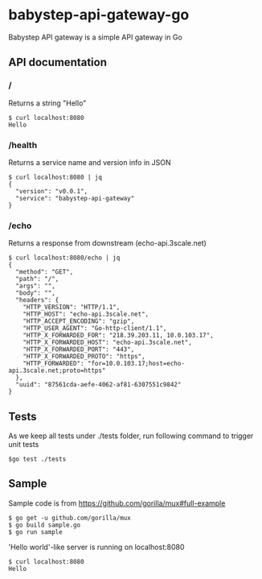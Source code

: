 # babystep-api-gateway-go
Babystep API gateway is a simple API gateway in Go

## API documentation

### /
Returns a string "Hello"
```
$ curl localhost:8080
Hello
```

### /health
Returns a service name and version info in JSON
```
$ curl localhost:8080 | jq
{
  "version": "v0.0.1",
  "service": "babystep-api-gateway"
}
```

### /echo
Returns a response from downstream (echo-api.3scale.net)
```
$ curl localhost:8080/echo | jq
{
  "method": "GET",
  "path": "/",
  "args": "",
  "body": "",
  "headers": {
    "HTTP_VERSION": "HTTP/1.1",
    "HTTP_HOST": "echo-api.3scale.net",
    "HTTP_ACCEPT_ENCODING": "gzip",
    "HTTP_USER_AGENT": "Go-http-client/1.1",
    "HTTP_X_FORWARDED_FOR": "218.39.203.11, 10.0.103.17",
    "HTTP_X_FORWARDED_HOST": "echo-api.3scale.net",
    "HTTP_X_FORWARDED_PORT": "443",
    "HTTP_X_FORWARDED_PROTO": "https",
    "HTTP_FORWARDED": "for=10.0.103.17;host=echo-api.3scale.net;proto=https"
  },
  "uuid": "87561cda-aefe-4062-af81-6307551c9842"
}
```

## Tests
As we keep all tests under ./tests folder, run following command to trigger unit tests
```
$go test ./tests
```

## Sample
Sample code is from https://github.com/gorilla/mux#full-example
```
$ go get -u github.com/gorilla/mux
$ go build sample.go
$ go run sample
```
'Hello world'-like server is running on localhost:8080
```
$ curl localhost:8080
Hello
```
